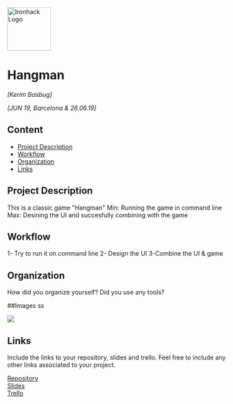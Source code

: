 <img src="https://bit.ly/2VnXWr2" alt="Ironhack Logo" width="100"/>

# Hangman
*[Kerim Basbug]*

*[JUN 19, Barcelona & 26.06.19]*

## Content
- [Project Description](#project-description)
- [Workflow](#workflow)
- [Organization](#organization)
- [Links](#links)

<a name="project-description"></a>

## Project Description

This is a classic game "Hangman"
Min: Running the game in command line
Max: Desining the UI and succesfully combining with the game

<a name="workflow"></a>

## Workflow

1- Try to run it on command line
2- Design the UI
3-Combine the UI & game

<a name="organization"></a>

## Organization
How did you organize yourself? Did you use any tools?

<a name="links"></a>

##Images ss

![](Project-Week-1-Build-Your-Own-Game/blob/master/images/Screen%20Shot%202019-06-27%20at%2016.57.02.png)

## Links
Include the links to your repository, slides and trello. Feel free to include any other links associated to your project. 

[Repository](https://github.com/)  
[Slides](https://slides.com/)  
[Trello](https://trello.com/b/tDXkO3sF/hangman)  
